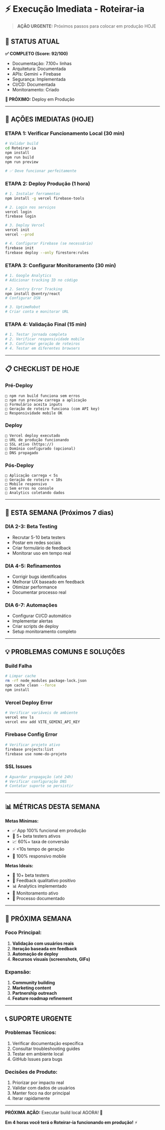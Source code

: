 # ⚡ Execução Imediata - Roteirar-ia

> **AÇÃO URGENTE:** Próximos passos para colocar em produção HOJE

## 🎯 **STATUS ATUAL**

**✅ COMPLETO (Score: 92/100)**
- Documentação: 7.100+ linhas
- Arquitetura: Documentada
- APIs: Gemini + Firebase
- Segurança: Implementada
- CI/CD: Documentada
- Monitoramento: Criado

**🚀 PRÓXIMO:** Deploy em Produção

---

## 🚨 **AÇÕES IMEDIATAS (HOJE)**

### **ETAPA 1: Verificar Funcionamento Local (30 min)**
```bash
# Validar build
cd Roteirar-ia
npm install
npm run build
npm run preview

# ✅ Deve funcionar perfeitamente
```

### **ETAPA 2: Deploy Produção (1 hora)**
```bash
# 1. Instalar ferramentas
npm install -g vercel firebase-tools

# 2. Login nos serviços
vercel login
firebase login

# 3. Deploy Vercel
vercel init
vercel --prod

# 4. Configurar Firebase (se necessário)
firebase init
firebase deploy --only firestore:rules
```

### **ETAPA 3: Configurar Monitoramento (30 min)**
```bash
# 1. Google Analytics
# Adicionar tracking ID no código

# 2. Sentry Error Tracking
npm install @sentry/react
# Configurar DSN

# 3. UptimeRobot
# Criar conta e monitorar URL
```

### **ETAPA 4: Validação Final (15 min)**
```bash
# 1. Testar jornada completa
# 2. Verificar responsividade mobile
# 3. Confirmar geração de roteiros
# 4. Testar em diferentes browsers
```

---

## 📋 **CHECKLIST DE HOJE**

### **Pré-Deploy**
```
□ npm run build funciona sem erros
□ npm run preview carrega a aplicação
□ Formulário aceita inputs
□ Geração de roteiro funciona (com API key)
□ Responsividade mobile OK
```

### **Deploy**
```
□ Vercel deploy executado
□ URL de produção funcionando
□ SSL ativo (https://)
□ Domínio configurado (opcional)
□ DNS propagado
```

### **Pós-Deploy**
```
□ Aplicação carrega < 5s
□ Geração de roteiro < 10s
□ Mobile responsivo
□ Sem erros no console
□ Analytics coletando dados
```

---

## 🎯 **ESTA SEMANA (Próximos 7 dias)**

### **DIA 2-3: Beta Testing**
- Recrutar 5-10 beta testers
- Postar em redes sociais
- Criar formulário de feedback
- Monitorar uso em tempo real

### **DIA 4-5: Refinamentos**
- Corrigir bugs identificados
- Melhorar UX baseado em feedback
- Otimizar performance
- Documentar processo real

### **DIA 6-7: Automações**
- Configurar CI/CD automático
- Implementar alertas
- Criar scripts de deploy
- Setup monitoramento completo

---

## 💡 **PROBLEMAS COMUNS E SOLUÇÕES**

### **Build Falha**
```bash
# Limpar cache
rm -rf node_modules package-lock.json
npm cache clean --force
npm install
```

### **Vercel Deploy Error**
```bash
# Verificar variáveis de ambiente
vercel env ls
vercel env add VITE_GEMINI_API_KEY
```

### **Firebase Config Error**
```bash
# Verificar projeto ativo
firebase projects:list
firebase use nome-do-projeto
```

### **SSL Issues**
```bash
# Aguardar propagação (até 24h)
# Verificar configuração DNS
# Contatar suporte se persistir
```

---

## 📊 **MÉTRICAS DESTA SEMANA**

**Metas Mínimas:**
- ✅ App 100% funcional em produção
- 🎯 5+ beta testers ativos
- 📈 60%+ taxa de conversão
- ⚡ <10s tempo de geração
- 📱 100% responsivo mobile

**Metas Ideais:**
- 🚀 10+ beta testers
- 💬 Feedback qualitativo positivo
- 📊 Analytics implementado
- 🔧 Monitoramento ativo
- 📝 Processo documentado

---

## 🚀 **PRÓXIMA SEMANA**

### **Foco Principal:**
1. **Validação com usuários reais**
2. **Iteração baseada em feedback**
3. **Automação de deploy**
4. **Recursos visuais (screenshots, GIFs)**

### **Expansão:**
1. **Community building**
2. **Marketing content**
3. **Partnership outreach**
4. **Feature roadmap refinement**

---

## 📞 **SUPORTE URGENTE**

### **Problemas Técnicos:**
1. Verificar documentação específica
2. Consultar troubleshooting guides
3. Testar em ambiente local
4. GitHub Issues para bugs

### **Decisões de Produto:**
1. Priorizar por impacto real
2. Validar com dados de usuários
3. Manter foco na dor principal
4. Iterar rapidamente

---

**PRÓXIMA AÇÃO:** Executar build local AGORA! 🚀

**Em 4 horas você terá o Roteirar-ia funcionando em produção!** ⚡ 